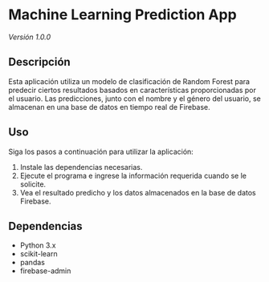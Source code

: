 # Machine Learning Prediction App

*Versión 1.0.0*

## Descripción

Esta aplicación utiliza un modelo de clasificación de Random Forest para predecir ciertos resultados basados en características proporcionadas por el usuario. Las predicciones, junto con el nombre y el género del usuario, se almacenan en una base de datos en tiempo real de Firebase.

## Uso

Siga los pasos a continuación para utilizar la aplicación:

1. Instale las dependencias necesarias.
2. Ejecute el programa e ingrese la información requerida cuando se le solicite.
3. Vea el resultado predicho y los datos almacenados en la base de datos Firebase.

## Dependencias

- Python 3.x
- scikit-learn
- pandas
- firebase-admin
  <!-- Agregue cualquier otra dependencia aquí -->

